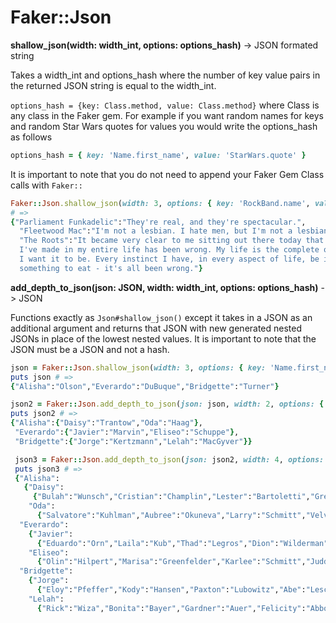 # Faker::Json

**shallow_json(width: width_int, options: options_hash)** -> JSON formated string

 Takes a width_int and options_hash where the number of key value pairs in the
 returned JSON string is equal to the width_int.

 `options_hash = {key: Class.method, value: Class.method}` where Class is
 any class in the Faker gem.  For example if you want random names for keys
 and random Star Wars quotes for values you would write the options_hash as follows
 ```ruby
 options_hash = { key: 'Name.first_name', value: 'StarWars.quote' }
 ```

 It is important to note that you do not need to append your Faker Gem Class calls
 with `Faker::`

```ruby
Faker::Json.shallow_json(width: 3, options: { key: 'RockBand.name', value: 'Seinfeld.quote' })
# =>
{"Parliament Funkadelic":"They're real, and they're spectacular.",
  "Fleetwood Mac":"I'm not a lesbian. I hate men, but I'm not a lesbian.",
  "The Roots":"It became very clear to me sitting out there today that every decision
  I've made in my entire life has been wrong. My life is the complete opposite of everything
  I want it to be. Every instinct I have, in every aspect of life, be it something to wear,
  something to eat - it's all been wrong."}
```

**add_depth_to_json(json: JSON, width: width_int, options: options_hash)** -> JSON

Functions exactly as `Json#shallow_json()` except it takes in a JSON as an
additional argument and returns that JSON with new generated nested JSONs in
place of the lowest nested values.  It is important to note that the JSON must
be a JSON and not a hash.

```ruby
json = Faker::Json.shallow_json(width: 3, options: { key: 'Name.first_name', value: 'Name.last_name' })
puts json # =>
{"Alisha":"Olson","Everardo":"DuBuque","Bridgette":"Turner"}

json2 = Faker::Json.add_depth_to_json(json: json, width: 2, options: { key: 'Name.first_name', value: 'Name.last_name' })
puts json2 # =>
{"Alisha":{"Daisy":"Trantow","Oda":"Haag"},
 "Everardo":{"Javier":"Marvin","Eliseo":"Schuppe"},
 "Bridgette":{"Jorge":"Kertzmann","Lelah":"MacGyver"}}

 json3 = Faker::Json.add_depth_to_json(json: json2, width: 4, options: { key: 'Name.first_name', value: 'Name.last_name' })
 puts json3 # =>
 {"Alisha":
   {"Daisy":
     {"Bulah":"Wunsch","Cristian":"Champlin","Lester":"Bartoletti","Greg":"Jacobson"},
    "Oda":
      {"Salvatore":"Kuhlman","Aubree":"Okuneva","Larry":"Schmitt","Velva":"Gibson"}},
  "Everardo":
    {"Javier":
      {"Eduardo":"Orn","Laila":"Kub","Thad":"Legros","Dion":"Wilderman"},
    "Eliseo":
      {"Olin":"Hilpert","Marisa":"Greenfelder","Karlee":"Schmitt","Judd":"Larkin"}},
  "Bridgette":
    {"Jorge":
      {"Eloy":"Pfeffer","Kody":"Hansen","Paxton":"Lubowitz","Abe":"Lesch"},
    "Lelah":
      {"Rick":"Wiza","Bonita":"Bayer","Gardner":"Auer","Felicity":"Abbott"}}}
```
